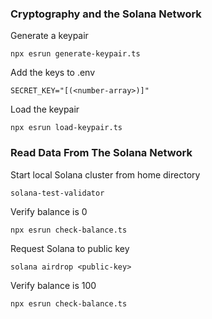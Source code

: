 ### Cryptography and the Solana Network 
Generate a keypair
```
npx esrun generate-keypair.ts
```
Add the keys to .env
```
SECRET_KEY="[(<number-array>)]"
```
Load the keypair
```
npx esrun load-keypair.ts
```
### Read Data From The Solana Network
Start local Solana cluster from home directory
```
solana-test-validator
```
Verify balance is 0 
```
npx esrun check-balance.ts
```
Request Solana to public key
```
solana airdrop <public-key>
```
Verify balance is 100
```
npx esrun check-balance.ts
```